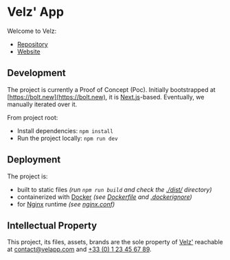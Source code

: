 # Velz' App

Welcome to Velz:

+ [Repository](https://github.com/Velwess/VelvZ_App)
+ [Website](https://velzapp.com)

## Development

The project is currently a Proof of Concept (Poc).
Initially bootstrapped at [https://bolt.new](https://bolt.new), it is
[Next.js](https://nextjs.org/)-based. Eventually, we manually iterated over it.

From project root:

+ Install dependencies: `npm install`
+ Run the project locally: `npm run dev`



## Deployment

The project is:

+ built to static files _(run `npm run build` and check the
  [./dist/](./dist/) directory)_
+ containerized with [Docker](https://www.docker.com/)
  _(see [Dockerfile](./Dockerfile) and [.dockerignore](./.dockerignore))_
+ for [Nginx](https://nginx.org/) runtime _(see [nginx.conf](./nginx.conf))_

## Intellectual Property

This project, its files, assets, brands are the sole property of
[Velz'](https://velzapp.com) reachable at
[contact@velapp.com](mailto:contact@velapp.com) and
[+33 (0) 1 23 45 67 89](tel:+33123456789).
